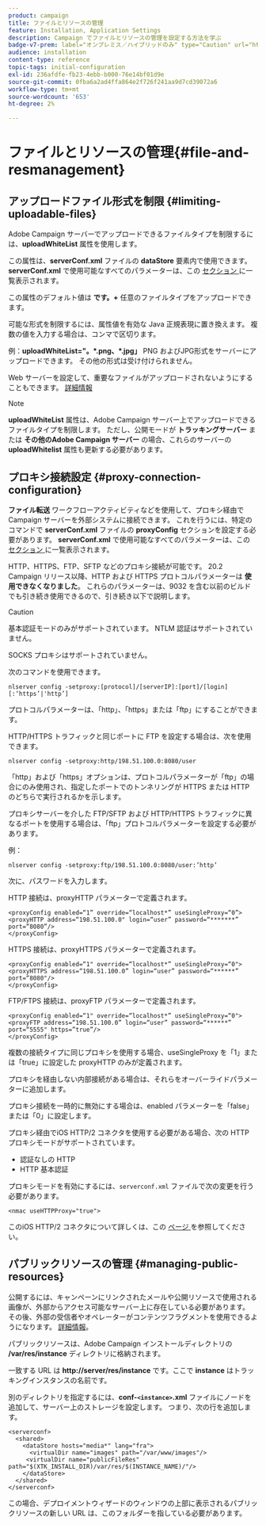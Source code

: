 ```yaml
---
product: campaign
title: ファイルとリソースの管理
feature: Installation, Application Settings
description: Campaign でファイルとリソースの管理を設定する方法を学ぶ
badge-v7-prem: label="オンプレミス／ハイブリッドのみ" type="Caution" url="https://experienceleague.adobe.com/docs/campaign-classic/using/installing-campaign-classic/architecture-and-hosting-models/hosting-models-lp/hosting-models.html?lang=ja" tooltip="オンプレミスデプロイメントとハイブリッドデプロイメントにのみ適用されます"
audience: installation
content-type: reference
topic-tags: initial-configuration
exl-id: 236afdfe-fb23-4ebb-b000-76e14bf01d9e
source-git-commit: 0fba6a2ad4ffa864e2f726f241aa9d7cd39072a6
workflow-type: tm+mt
source-wordcount: '653'
ht-degree: 2%

---
```


# ファイルとリソースの管理{#file-and-resmanagement}



## アップロードファイル形式を制限 {#limiting-uploadable-files}

Adobe Campaign サーバーでアップロードできるファイルタイプを制限するには、**uploadWhiteList** 属性を使用します。

この属性は、**serverConf.xml** ファイルの **dataStore** 要素内で使用できます。 **serverConf.xml** で使用可能なすべてのパラメーターは、この [ セクション ](../../installation/using/the-server-configuration-file.md) に一覧表示されます。

この属性のデフォルト値は **です。+** 任意のファイルタイプをアップロードできます。

可能な形式を制限するには、属性値を有効な Java 正規表現に置き換えます。 複数の値を入力する場合は、コンマで区切ります。

例：**uploadWhiteList=&quot;。&#42;.png、&#42;.jpg」** PNG およびJPG形式をサーバーにアップロードできます。 その他の形式は受け付けられません。

Web サーバーを設定して、重要なファイルがアップロードされないようにすることもできます。 [詳細情報](web-server-configuration.md)

>[!NOTE]
>
>**uploadWhiteList** 属性は、Adobe Campaign サーバー上でアップロードできるファイルタイプを制限します。 ただし、公開モードが **トラッキングサーバー** または **その他のAdobe Campaign サーバー** の場合、これらのサーバーの **uploadWhitelist** 属性も更新する必要があります。

## プロキシ接続設定 {#proxy-connection-configuration}

**ファイル転送** ワークフローアクティビティなどを使用して、プロキシ経由で Campaign サーバーを外部システムに接続できます。 これを行うには、特定のコマンドで **serverConf.xml** ファイルの **proxyConfig** セクションを設定する必要があります。 **serverConf.xml** で使用可能なすべてのパラメーターは、この [ セクション ](../../installation/using/the-server-configuration-file.md) に一覧表示されます。

HTTP、HTTPS、FTP、SFTP などのプロキシ接続が可能です。 20.2 Campaign リリース以降、HTTP および HTTPS プロトコルパラメーターは **使用できなくなりました**。 これらのパラメーターは、9032 を含む以前のビルドでも引き続き使用できるので、引き続き以下で説明します。

>[!CAUTION]
>
>基本認証モードのみがサポートされています。 NTLM 認証はサポートされていません。
>
>SOCKS プロキシはサポートされていません。
>

次のコマンドを使用できます。

```
nlserver config -setproxy:[protocol]/[serverIP]:[port]/[login][:‘https’|'http’]
```

プロトコルパラメーターは、「http」、「https」または「ftp」にすることができます。

HTTP/HTTPS トラフィックと同じポートに FTP を設定する場合は、次を使用できます。

```
nlserver config -setproxy:http/198.51.100.0:8080/user
```

「http」および「https」オプションは、プロトコルパラメーターが「ftp」の場合にのみ使用され、指定したポートでのトンネリングが HTTPS または HTTP のどちらで実行されるかを示します。

プロキシサーバーを介した FTP/SFTP および HTTP/HTTPS トラフィックに異なるポートを使用する場合は、「ftp」プロトコルパラメーターを設定する必要があります。


例：

```
nlserver config -setproxy:ftp/198.51.100.0:8080/user:’http’
```

次に、パスワードを入力します。

HTTP 接続は、proxyHTTP パラメーターで定義されます。

```
<proxyConfig enabled=“1” override=“localhost*” useSingleProxy=“0”>
<proxyHTTP address=“198.51.100.0" login=“user” password=“*******” port=“8080”/>
</proxyConfig>
```

HTTPS 接続は、proxyHTTPS パラメーターで定義されます。

```
<proxyConfig enabled=“1" override=“localhost*” useSingleProxy=“0">
<proxyHTTPS address=“198.51.100.0” login=“user” password=“******” port=“8080"/>
</proxyConfig>
```

FTP/FTPS 接続は、proxyFTP パラメーターで定義されます。

```
<proxyConfig enabled=“1" override=“localhost*” useSingleProxy=“0">
<proxyFTP address=“198.51.100.0” login=“user” password=“******” port=“5555" https=”true”/>
</proxyConfig>
```

複数の接続タイプに同じプロキシを使用する場合、useSingleProxy を「1」または「true」に設定した proxyHTTP のみが定義されます。

プロキシを経由しない内部接続がある場合は、それらをオーバーライドパラメーターに追加します。

プロキシ接続を一時的に無効にする場合は、enabled パラメーターを「false」または「0」に設定します。

プロキシ経由でiOS HTTP/2 コネクタを使用する必要がある場合、次の HTTP プロキシモードがサポートされています。

* 認証なしの HTTP
* HTTP 基本認証

プロキシモードを有効にするには、`serverconf.xml` ファイルで次の変更を行う必要があります。

```
<nmac useHTTPProxy="true">
```

このiOS HTTP/2 コネクタについて詳しくは、この [ ページ ](../../delivery/using/about-mobile-app-channel.md) を参照してください。

## パブリックリソースの管理 {#managing-public-resources}

公開するには、キャンペーンにリンクされたメールや公開リソースで使用される画像が、外部からアクセス可能なサーバー上に存在している必要があります。 その後、外部の受信者やオペレーターがコンテンツフラグメントを使用できるようになります。 [詳細情報](../../installation/using/deploying-an-instance.md#managing-public-resources)。

パブリックリソースは、Adobe Campaign インストールディレクトリの **/var/res/instance** ディレクトリに格納されます。

一致する URL は **http://server/res/instance** です。ここで **instance** はトラッキングインスタンスの名前です。

別のディレクトリを指定するには、**conf-`<instance>`.xml** ファイルにノードを追加して、サーバー上のストレージを設定します。 つまり、次の行を追加します。

```
<serverconf>
  <shared>
    <dataStore hosts="media*" lang="fra">
      <virtualDir name="images" path="/var/www/images"/>
     <virtualDir name="publicFileRes" path="$(XTK_INSTALL_DIR)/var/res/$(INSTANCE_NAME)/"/>
    </dataStore>
  </shared>
</serverconf>
```

この場合、デプロイメントウィザードのウィンドウの上部に表示されるパブリックリソースの新しい URL は、このフォルダーを指している必要があります。
